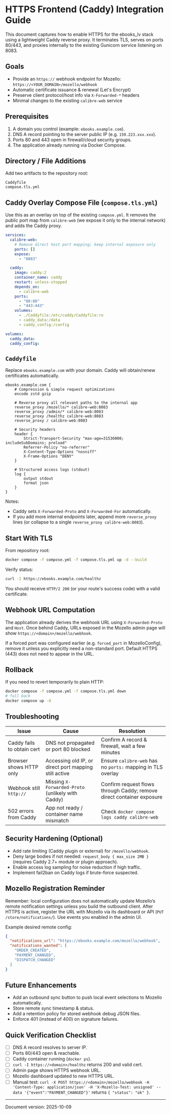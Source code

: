 # HTTPS Frontend (Caddy) Integration Guide

This document captures how to enable HTTPS for the ebooks_lv stack using a lightweight Caddy reverse proxy. It terminates TLS, serves on ports 80/443, and proxies internally to the existing Gunicorn service listening on 8083.

## Goals

- Provide an `https://` webhook endpoint for Mozello: `https://<YOUR_DOMAIN>/mozello/webhook`
- Automatic certificate issuance & renewal (Let's Encrypt)
- Preserve client protocol/host info via `X-Forwarded-*` headers
- Minimal changes to the existing `calibre-web` service

## Prerequisites

1. A domain you control (example: `ebooks.example.com`).
2. DNS A record pointing to the server public IP (e.g. `159.223.xxx.xxx`).
3. Ports 80 and 443 open in firewall/cloud security groups.
4. The application already running via Docker Compose.

## Directory / File Additions

Add two artifacts to the repository root:

```
Caddyfile
compose.tls.yml
```

## Caddy Overlay Compose File (`compose.tls.yml`)

Use this as an overlay on top of the existing `compose.yml`. It removes the public port map from `calibre-web` (we expose it only to the internal network) and adds the Caddy proxy.

```yaml
services:
  calibre-web:
    # Remove direct host port mapping; keep internal exposure only
    ports: []
    expose:
      - "8083"

  caddy:
    image: caddy:2
    container_name: caddy
    restart: unless-stopped
    depends_on:
      - calibre-web
    ports:
      - "80:80"
      - "443:443"
    volumes:
      - ./Caddyfile:/etc/caddy/Caddyfile:ro
      - caddy_data:/data
      - caddy_config:/config

volumes:
  caddy_data:
  caddy_config:
```

## `Caddyfile`

Replace `ebooks.example.com` with your domain. Caddy will obtain/renew certificates automatically.

```caddy
ebooks.example.com {
    # Compression & simple request optimizations
    encode zstd gzip

    # Reverse proxy all relevant paths to the internal app
    reverse_proxy /mozello/* calibre-web:8083
    reverse_proxy /admin/* calibre-web:8083
    reverse_proxy /healthz calibre-web:8083
    reverse_proxy / calibre-web:8083

    # Security headers
    header {
        Strict-Transport-Security "max-age=31536000; includeSubDomains; preload"
        Referrer-Policy "no-referrer"
        X-Content-Type-Options "nosniff"
        X-Frame-Options "DENY"
    }

    # Structured access logs (stdout)
    log {
        output stdout
        format json
    }
}
```

Notes:
- Caddy sets `X-Forwarded-Proto` and `X-Forwarded-For` automatically.
- If you add more internal endpoints later, append more `reverse_proxy` lines (or collapse to a single `reverse_proxy calibre-web:8083`).

## Start With TLS

From repository root:

```bash
docker compose -f compose.yml -f compose.tls.yml up -d --build
```

Verify status:

```bash
curl -I https://ebooks.example.com/healthz
```
You should receive `HTTP/2 200` (or your route's success code) with a valid certificate.

## Webhook URL Computation

The application already derives the webhook URL using `X-Forwarded-Proto` and `Host`. Once behind Caddy, URLs exposed in the Mozello admin page will show `https://<domain>/mozello/webhook`.

If a forced port was configured earlier (e.g. `forced_port` in MozelloConfig), remove it unless you explicitly need a non-standard port. Default HTTPS (443) does not need to appear in the URL.

## Rollback

If you need to revert temporarily to plain HTTP:

```bash
docker compose -f compose.yml -f compose.tls.yml down
# fall back
docker compose up -d
```

## Troubleshooting

| Issue | Cause | Resolution |
|-------|-------|------------|
| Caddy fails to obtain cert | DNS not propagated or port 80 blocked | Confirm A record & firewall, wait a few minutes |
| Browser shows HTTP only | Accessing old IP, or direct port mapping still active | Ensure `calibre-web` has no `ports:` mapping in TLS overlay |
| Webhook still `http://` | Missing `X-Forwarded-Proto` (unlikely with Caddy) | Confirm request flows through Caddy; remove direct container exposure |
| 502 errors from Caddy | App not ready / container name mismatch | Check `docker compose logs caddy calibre-web` |

## Security Hardening (Optional)

- Add rate limiting (Caddy plugin or external) for `/mozello/webhook`.
- Deny large bodies if not needed: `request_body { max_size 2MB }` (requires Caddy 2.7+ module or plugin approach).
- Enable access log sampling for noise reduction if high traffic.
- Implement fail2ban on Caddy logs if brute-force suspected.

## Mozello Registration Reminder

Remember: local configuration does not automatically update Mozello’s remote notification settings unless you build the outbound client. After HTTPS is active, register the URL with Mozello via its dashboard or API (`PUT /store/notifications/`). Use events you enabled in the admin UI.

Example desired remote config:
```json
{
  "notifications_url": "https://ebooks.example.com/mozello/webhook",
  "notifications_wanted": [
    "ORDER_CREATED",
    "PAYMENT_CHANGED",
    "DISPATCH_CHANGED"
  ]
}
```

## Future Enhancements

- Add an outbound sync button to push local event selections to Mozello automatically.
- Store remote sync timestamp & status.
- Add a retention policy for stored webhook debug JSON files.
- Enforce 401 (instead of 400) on signature failures.

## Quick Verification Checklist

- [ ] DNS A record resolves to server IP.
- [ ] Ports 80/443 open & reachable.
- [ ] Caddy container running (`docker ps`).
- [ ] `curl -I https://<domain>/healthz` returns 200 and valid cert.
- [ ] Admin page shows HTTPS webhook URL.
- [ ] Mozello dashboard updated to new HTTPS URL.
- [ ] Manual test: `curl -X POST https://<domain>/mozello/webhook -H 'Content-Type: application/json' -H 'X-Mozello-Test: unsigned' --data '{"event":"PAYMENT_CHANGED"}'` returns `{ "status": "ok" }`.

---
Document version: 2025-10-09
